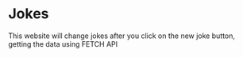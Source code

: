 # Jokes
This website will change jokes after you click on the new joke button, getting the data using FETCH API

